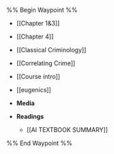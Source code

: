 %% Begin Waypoint %%
- [[Chapter 1&3]]
- [[Chapter 4]]
- [[Classical Criminology]]
- [[Correlating Crime]]
- [[Course intro]]
- [[eugenics]]
- **Media**

- **Readings**
	- [[AI TEXTBOOK SUMMARY]]

%% End Waypoint %%